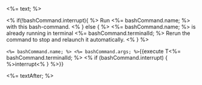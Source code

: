 <%= text; %>

<% if(!bashCommand.interrupt){ %> Run <%= bashCommand.name; %> with this bash-command. <% } else { %> <%= bashCommand.name; %> is already running in terminal <%= bashCommand.terminalId; %> Rerun the command to stop and relaunch it automatically. <% } %>

`<%= bashCommand.name; %> <%= bashCommand.args; %>`{{execute T<%= bashCommand.terminalId; %> <% if (bashCommand.interrupt) { %>interrupt<% } %>}}

<%= textAfter; %>